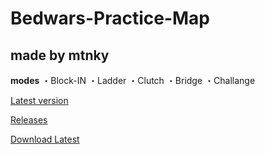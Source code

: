# Bedwars-Practice-Map
## made by mtnky

**modes**
・Block-IN
・Ladder
・Clutch
・Bridge
・Challange

[Latest version](https://github.com/mtnk-mtnk/Bedwars-Practice-Map/releases/latest)

[Releases](https://github.com/mtnk-mtnk/Bedwars-Practice-Map/releases/)

[Download Latest](https://github.com/mtnk-mtnk/Bedwars-Practice-Map/releases/latest/download/BwPractice.zip)

